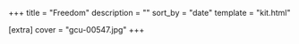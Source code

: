 +++
title = "Freedom"
description = ""
sort_by = "date"
template = "kit.html"

[extra]
cover = "gcu-00547.jpg"
+++